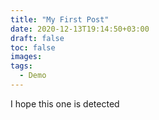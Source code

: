 ```yaml
---
title: "My First Post"
date: 2020-12-13T19:14:50+03:00
draft: false
toc: false
images:
tags: 
  - Demo
---
```


I hope this one is detected
